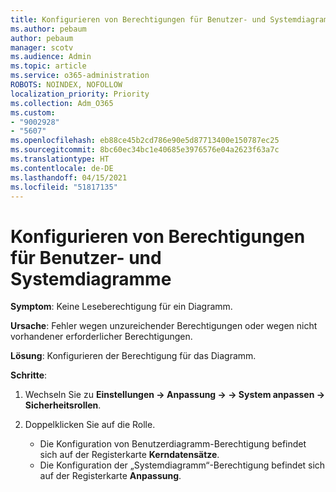 ```yaml
---
title: Konfigurieren von Berechtigungen für Benutzer- und Systemdiagramme
ms.author: pebaum
author: pebaum
manager: scotv
ms.audience: Admin
ms.topic: article
ms.service: o365-administration
ROBOTS: NOINDEX, NOFOLLOW
localization_priority: Priority
ms.collection: Adm_O365
ms.custom:
- "9002928"
- "5607"
ms.openlocfilehash: eb88ce45b2cd786e90e5d87713400e150787ec25
ms.sourcegitcommit: 8bc60ec34bc1e40685e3976576e04a2623f63a7c
ms.translationtype: HT
ms.contentlocale: de-DE
ms.lasthandoff: 04/15/2021
ms.locfileid: "51817135"
---
```

# <a name="configure-privilege-for-user-and-system-chart"></a>Konfigurieren von Berechtigungen für Benutzer- und Systemdiagramme

**Symptom**: Keine Leseberechtigung für ein Diagramm.

**Ursache**: Fehler wegen unzureichender Berechtigungen oder wegen nicht vorhandener erforderlicher Berechtigungen.

**Lösung**: Konfigurieren der Berechtigung für das Diagramm.

**Schritte**:

1. Wechseln Sie zu **Einstellungen -> Anpassung -> -> System anpassen -> Sicherheitsrollen**.

2. Doppelklicken Sie auf die Rolle.

    - Die Konfiguration von Benutzerdiagramm-Berechtigung befindet sich auf der Registerkarte **Kerndatensätze**.
    - Die Konfiguration der „Systemdiagramm“-Berechtigung befindet sich auf der Registerkarte **Anpassung**.
